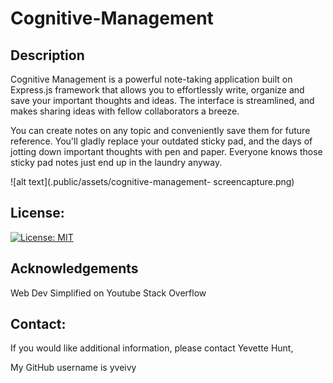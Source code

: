 # Cognitive-Management

## Description

Cognitive Management is a powerful note-taking application built on Express.js framework that allows you to effortlessly write, organize and save your important thoughts and ideas. The interface is streamlined, and makes sharing ideas with fellow collaborators a breeze.

You can create notes on any topic and conveniently save them for future reference. You'll gladly replace your outdated sticky pad, and the days of jotting down important thoughts with pen and paper. Everyone knows those sticky pad notes just end up in the laundry anyway. 

![alt text](.public/assets/cognitive-management-
screencapture.png)

## License:

[![License: MIT](https://img.shields.io/badge/License-MIT-yellow.svg)](https://opensource.org/licenses/MIT)

## Acknowledgements

Web Dev Simplified on Youtube
Stack Overflow

## Contact:

If you would like additional information, please contact Yevette Hunt,

 My GitHub username is yveivy

